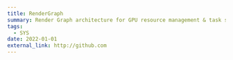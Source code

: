```yaml
---
title: RenderGraph
summary: Render Graph architecture for GPU resource management & task scheduling.
tags:
  - SYS
date: 2022-01-01
external_link: http://github.com
---
```

